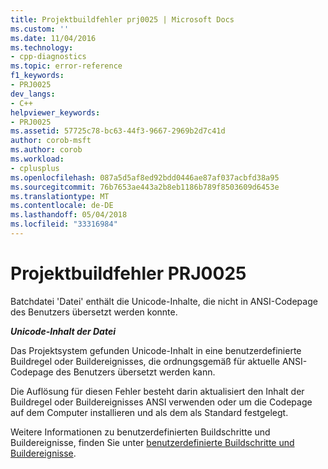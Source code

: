 ```yaml
---
title: Projektbuildfehler prj0025 | Microsoft Docs
ms.custom: ''
ms.date: 11/04/2016
ms.technology:
- cpp-diagnostics
ms.topic: error-reference
f1_keywords:
- PRJ0025
dev_langs:
- C++
helpviewer_keywords:
- PRJ0025
ms.assetid: 57725c78-bc63-44f3-9667-2969b2d7c41d
author: corob-msft
ms.author: corob
ms.workload:
- cplusplus
ms.openlocfilehash: 087a5d5af8ed92bdd0446ae87af037acbfd38a95
ms.sourcegitcommit: 76b7653ae443a2b8eb1186b789f8503609d6453e
ms.translationtype: MT
ms.contentlocale: de-DE
ms.lasthandoff: 05/04/2018
ms.locfileid: "33316984"
---
```

# <a name="project-build-error-prj0025"></a>Projektbuildfehler PRJ0025
Batchdatei 'Datei' enthält die Unicode-Inhalte, die nicht in ANSI-Codepage des Benutzers übersetzt werden konnte.  
  
 ***Unicode-Inhalt der Datei***  
  
 Das Projektsystem gefunden Unicode-Inhalt in eine benutzerdefinierte Buildregel oder Buildereignisses, die ordnungsgemäß für aktuelle ANSI-Codepage des Benutzers übersetzt werden kann.  
  
 Die Auflösung für diesen Fehler besteht darin aktualisiert den Inhalt der Buildregel oder Buildereignisses ANSI verwenden oder um die Codepage auf dem Computer installieren und als dem als Standard festgelegt.  
  
 Weitere Informationen zu benutzerdefinierten Buildschritte und Buildereignisse, finden Sie unter [benutzerdefinierte Buildschritte und Buildereignisse](../../ide/understanding-custom-build-steps-and-build-events.md).